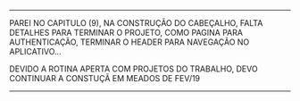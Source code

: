**** 

PAREI NO CAPITULO (9), NA CONSTRUÇÃO DO CABEÇALHO, FALTA DETALHES PARA TERMINAR O PROJETO, COMO PAGINA PARA AUTHENTICAÇÃO, TERMINAR O HEADER PARA NAVEGAÇÃO NO APLICATIVO... 

DEVIDO A ROTINA APERTA COM PROJETOS DO TRABALHO, DEVO CONTINUAR A CONSTUÇÃ EM MEADOS DE FEV/19

 ****